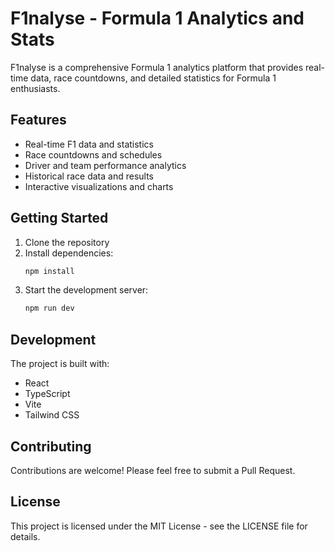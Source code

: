 # F1nalyse - Formula 1 Analytics and Stats

F1nalyse is a comprehensive Formula 1 analytics platform that provides real-time data, race countdowns, and detailed statistics for Formula 1 enthusiasts.

## Features

- Real-time F1 data and statistics
- Race countdowns and schedules
- Driver and team performance analytics
- Historical race data and results
- Interactive visualizations and charts

## Getting Started

1. Clone the repository
2. Install dependencies:
   ```bash
   npm install
   ```
3. Start the development server:
   ```bash
   npm run dev
   ```

## Development

The project is built with:
- React
- TypeScript
- Vite
- Tailwind CSS

## Contributing

Contributions are welcome! Please feel free to submit a Pull Request.

## License

This project is licensed under the MIT License - see the LICENSE file for details.
